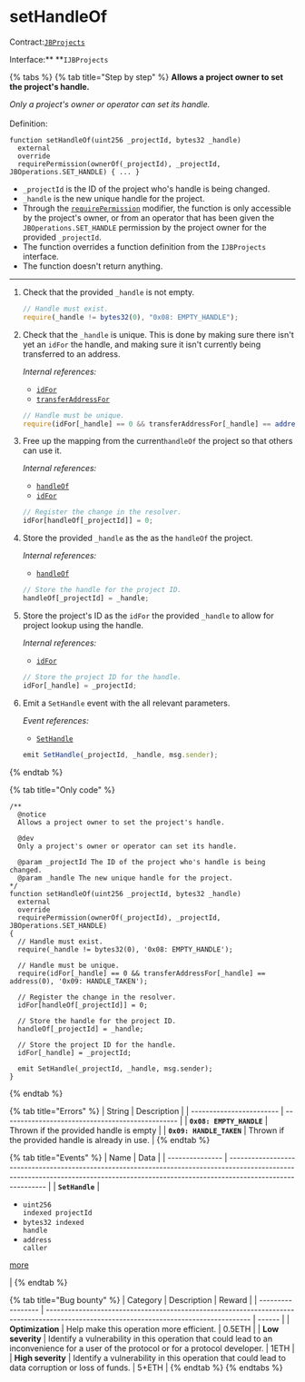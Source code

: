 # setHandleOf

Contract:[`JBProjects`](../)

Interface:\*\* \*\*`IJBProjects`

{% tabs %}
{% tab title="Step by step" %}
**Allows a project owner to set the project's handle.**

_Only a project's owner or operator can set its handle._\
\
Definition:

```solidity
function setHandleOf(uint256 _projectId, bytes32 _handle)
  external
  override
  requirePermission(ownerOf(_projectId), _projectId, JBOperations.SET_HANDLE) { ... }
```

* `_projectId` is the ID of the project who's handle is being changed.
* `_handle` is the new unique handle for the project.
* Through the [`requirePermission`](../../jboperatable/modifiers/requirepermission.md) modifier, the function is only accessible by the project's owner, or from an operator that has been given the `JBOperations.SET_HANDLE` permission by the project owner for the provided `_projectId`.
* The function overrides a function definition from the `IJBProjects` interface.
* The function doesn't return anything.

***

1.  Check that the provided `_handle` is not empty.

    ```javascript
    // Handle must exist.
    require(_handle != bytes32(0), "0x08: EMPTY_HANDLE");

    ```
2.  Check that the `_handle` is unique. This is done by making sure there isn't yet an `idFor` the handle, and making sure it isn't currently being transferred to an address.



    _Internal references:_

    * [`idFor`](../properties/idfor.md)
    * [`transferAddressFor`](../properties/transferaddressfor.md)

    ```javascript
    // Handle must be unique.
    require(idFor[_handle] == 0 && transferAddressFor[_handle] == address(0), '0x09: HANDLE_TAKEN');
    ```
3.  Free up the mapping from the current`handleOf` the project so that others can use it.



    _Internal references:_

    * [`handleOf`](../properties/handleof.md)
    * [`idFor`](../properties/idfor.md)

    ```javascript
    // Register the change in the resolver.
    idFor[handleOf[_projectId]] = 0;
    ```
4.  Store the provided `_handle` as the as the `handleOf` the project.



    _Internal references:_

    * [`handleOf`](../properties/handleof.md)

    ```javascript
    // Store the handle for the project ID.
    handleOf[_projectId] = _handle;
    ```
5.  Store the project's ID as the `idFor` the provided `_handle` to allow for project lookup using the handle.



    _Internal references:_

    * [`idFor`](../properties/idfor.md)

    ```javascript
    // Store the project ID for the handle.
    idFor[_handle] = _projectId;
    ```
6.  Emit a `SetHandle` event with the all relevant parameters.



    _Event references:_

    * [`SetHandle`](../events/sethandle.md)

    ```javascript
    emit SetHandle(_projectId, _handle, msg.sender);
    ```
{% endtab %}

{% tab title="Only code" %}
```solidity
/**
  @notice 
  Allows a project owner to set the project's handle.

  @dev 
  Only a project's owner or operator can set its handle.

  @param _projectId The ID of the project who's handle is being changed.
  @param _handle The new unique handle for the project.
*/
function setHandleOf(uint256 _projectId, bytes32 _handle)
  external
  override
  requirePermission(ownerOf(_projectId), _projectId, JBOperations.SET_HANDLE)
{
  // Handle must exist.
  require(_handle != bytes32(0), '0x08: EMPTY_HANDLE');

  // Handle must be unique.
  require(idFor[_handle] == 0 && transferAddressFor[_handle] == address(0), '0x09: HANDLE_TAKEN');

  // Register the change in the resolver.
  idFor[handleOf[_projectId]] = 0;

  // Store the handle for the project ID.
  handleOf[_projectId] = _handle;

  // Store the project ID for the handle.
  idFor[_handle] = _projectId;

  emit SetHandle(_projectId, _handle, msg.sender);
}
```
{% endtab %}

{% tab title="Errors" %}
| String                   | Description                                      |
| ------------------------ | ------------------------------------------------ |
| **`0x08: EMPTY_HANDLE`** | Thrown if the provided handle is empty           |
| **`0x09: HANDLE_TAKEN`** | Thrown if the provided handle is already in use. |
{% endtab %}

{% tab title="Events" %}
| Name            | Data                                                                                                                                                                                     |
| --------------- | ---------------------------------------------------------------------------------------------------------------------------------------------------------------------------------------- |
| **`SetHandle`** | <ul><li><code>uint256 indexed projectId</code></li><li><code>bytes32 indexed handle</code></li><li><code>address caller</code></li></ul><p><a href="../events/sethandle.md">more</a></p> |
{% endtab %}

{% tab title="Bug bounty" %}
| Category          | Description                                                                                                                            | Reward |
| ----------------- | -------------------------------------------------------------------------------------------------------------------------------------- | ------ |
| **Optimization**  | Help make this operation more efficient.                                                                                               | 0.5ETH |
| **Low severity**  | Identify a vulnerability in this operation that could lead to an inconvenience for a user of the protocol or for a protocol developer. | 1ETH   |
| **High severity** | Identify a vulnerability in this operation that could lead to data corruption or loss of funds.                                        | 5+ETH  |
{% endtab %}
{% endtabs %}
